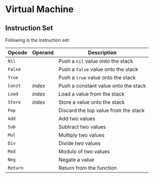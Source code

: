 
# Virtual Machine

## Instruction Set

Following is the instruction set:

| Opcode   | Operand | Description                          |
| -------- | ------- | ------------------------------------ |
| `Nil`    |         | Push a `nil` value onto the stack    |
| `False`  |         | Push a `false` value onto the stack  | 
| `True`   |         | Push a `true` value onto the stack   |
| `Const`  | _index_ | Push a constant value onto the stack |
| `Load`   | _index_ | Load a value from the stack          |
| `Store`  | _index_ | Store a value onto the stack         |
| `Pop`    |         | Discard the top value from the stack |
| `Add`    |         | Add two values                       |
| `Sub`    |         | Subtract two values                  |
| `Mul`    |         | Multiply two values                  |
| `Div`    |         | Divide two values                    |
| `Mod`    |         | Modulo of two values                 |
| `Neg`    |         | Negate a value                       |
| `Return` |         | Return from the function             |

